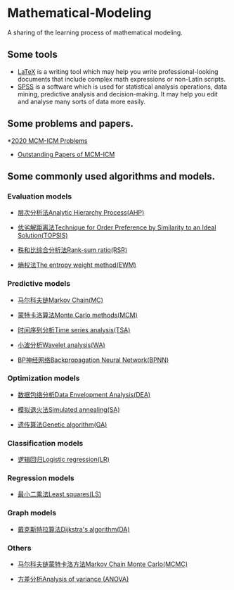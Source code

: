 # Mathematical-Modeling

A sharing of the learning process of mathematical modeling.

## Some tools
* [LaTeX](https://github.com/HeXavi8/Mathematical-Modeling/tree/main/LaTeX) is a writing tool which may help you write professional-looking documents that include complex math expressions or non-Latin scripts. <br/>
* [SPSS](https://github.com/HeXavi8/Mathematical-Modeling/tree/main/SPSS) is a software which is used for statistical analysis operations, data mining, predictive analysis and decision-making. It may help you edit and analyse many sorts of data more easily.

## Some problems and papers.
*[2020 MCM-ICM Problems](https://github.com/HeXavi8/Mathematical-Modeling/tree/main/2021_MCM-ICM_Problems)
* [Outstanding Papers of MCM-ICM](https://github.com/HeXavi8/Mathematical-Modeling/tree/main/Outstanding_Papers_of_MCM-ICM) 
## Some commonly used algorithms and models.
### Evaluation models
* [层次分析法Analytic Hierarchy Process(AHP)](https://github.com/HeXavi8/Mathematical-Modeling/tree/main/Analytic%20Hierarchy%20Process(AHP))

* [优劣解距离法Technique for Order Preference by Similarity to an Ideal Solution(TOPSIS)](https://github.com/HeXavi8/Mathematical-Modeling/tree/main/Technique%20for%20Order%20Preference%20by%20Similarity%20to%20an%20Ideal%20Solution(Topsis))

* [秩和比综合分析法Rank-sum ratio(RSR)](https://github.com/HeXavi8/Mathematical-Modeling/tree/main/Rank-sum%20ratio(RSR))

* [熵权法The entropy weight method(EWM)](https://github.com/HeXavi8/Mathematical-Modeling/tree/main/The%20entropy%20weight%20method(EWM))
### Predictive models
* [马尔科夫链Markov Chain(MC)](https://github.com/HeXavi8/Mathematical-Modeling/tree/main/Markov%20Chain(MC))

* [蒙特卡洛算法Monte Carlo methods(MCM)](https://github.com/HeXavi8/Mathematical-Modeling/tree/main/Monte%20Carlo%20method(MCM))

* [时间序列分析Time series analysis(TSA)](https://github.com/HeXavi8/Mathematical-Modeling/tree/main/Time%20series%20analysis(TSA))

* [小波分析Wavelet analysis(WA)](https://github.com/HeXavi8/Mathematical-Modeling/tree/main/Wavelet%20analysis(WA))

* [BP神经网络Backpropagation Neural Network(BPNN)](https://github.com/HeXavi8/Mathematical-Modeling/tree/main/Backpropagation%20Neural%20Network(BPNN))
### Optimization models
* [数据包络分析Data Envelopment Analysis(DEA)](https://github.com/HeXavi8/Mathematical-Modeling/blob/main/Data%20Envelopment%20Analysis(DEA))

* [模拟退火法Simulated annealing(SA)](https://github.com/HeXavi8/Mathematical-Modeling/tree/main/Simulated%20annealing(SA))

* [遗传算法Genetic algorithm(GA)](https://github.com/HeXavi8/Mathematical-Modeling/tree/main/Genetic%20algorithm(GA))
### Classification models
* [逻辑回归Logistic regression(LR)](https://github.com/HeXavi8/Mathematical-Modeling/tree/main/Logistic%20regression(LR))
### Regression models
* [最小二乘法Least squares(LS)](https://github.com/HeXavi8/Mathematical-Modeling/tree/main/Least%20squares(LS))
### Graph models
* [戴克斯特拉算法Dijkstra's algorithm(DA)](https://github.com/HeXavi8/Mathematical-Modeling/blob/main/Dijkstra's_algorithm(DA))

### Others
* [马尔科夫链蒙特卡洛方法Markov Chain Monte Carlo(MCMC)](https://github.com/HeXavi8/Mathematical-Modeling/tree/main/Markov%20Chain%20Monte%20Carlo(MCMC))

* [方差分析Analysis of variance (ANOVA)](https://github.com/HeXavi8/Mathematical-Modeling/tree/main/Analysis%20of%20variance(ANOVA))
